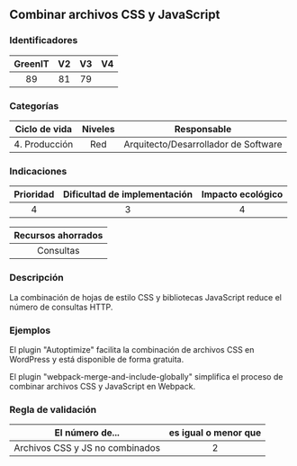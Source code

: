 ## Combinar archivos CSS y JavaScript

 ### Identificadores

 | GreenIT  | V2 | V3 | V4 |
 |:-------:|:---:|:---:|:----:|
 | 89 | 81 | 79 | |

 ### Categorías

 | Ciclo de vida | Niveles | Responsable |
 |:-------------:|:-------:|:----------------------------:|
 | 4. Producción | Red | Arquitecto/Desarrollador de Software |

 ### Indicaciones

 | Prioridad | Dificultad de implementación | Impacto ecológico |
 |:------------------:|:-------------------------: |:-----------------:|
 | 4 | 3 | 4 |

 | Recursos ahorrados |
 |:------------------:|
 |     Consultas      |

 ### Descripción

La combinación de hojas de estilo CSS y bibliotecas JavaScript reduce el número de consultas HTTP.

 ### Ejemplos

El plugin "Autoptimize" facilita la combinación de archivos CSS en WordPress y está disponible de forma gratuita.

El plugin "webpack-merge-and-include-globally" simplifica el proceso de combinar archivos CSS y JavaScript en Webpack.

 ### Regla de validación

 | El número de...                 | es igual o menor que |
 |---------------------------------|:------------------------:|
 | Archivos CSS y JS no combinados | 2 |
